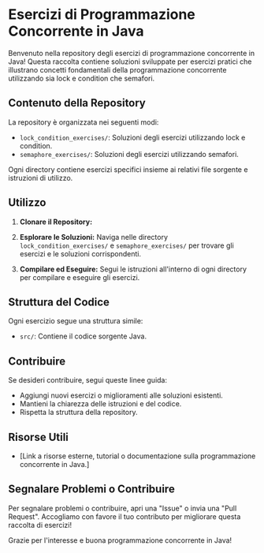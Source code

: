 # Esercizi di Programmazione Concorrente in Java

Benvenuto nella repository degli esercizi di programmazione concorrente in Java! Questa raccolta contiene soluzioni sviluppate per esercizi pratici che illustrano concetti fondamentali della programmazione concorrente utilizzando sia lock e condition che semafori.

## Contenuto della Repository

La repository è organizzata nei seguenti modi:

- `lock_condition_exercises/`: Soluzioni degli esercizi utilizzando lock e condition.
- `semaphore_exercises/`: Soluzioni degli esercizi utilizzando semafori.

Ogni directory contiene esercizi specifici insieme ai relativi file sorgente e istruzioni di utilizzo.

## Utilizzo

1. **Clonare il Repository:**

2. **Esplorare le Soluzioni:**
Naviga nelle directory `lock_condition_exercises/` e `semaphore_exercises/` per trovare gli esercizi e le soluzioni corrispondenti.

3. **Compilare ed Eseguire:**
Segui le istruzioni all'interno di ogni directory per compilare e eseguire gli esercizi.

## Struttura del Codice

Ogni esercizio segue una struttura simile:

- `src/`: Contiene il codice sorgente Java.

## Contribuire

Se desideri contribuire, segui queste linee guida:

- Aggiungi nuovi esercizi o miglioramenti alle soluzioni esistenti.
- Mantieni la chiarezza delle istruzioni e del codice.
- Rispetta la struttura della repository.

## Risorse Utili

- [Link a risorse esterne, tutorial o documentazione sulla programmazione concorrente in Java.]

## Segnalare Problemi o Contribuire

Per segnalare problemi o contribuire, apri una "Issue" o invia una "Pull Request". Accogliamo con favore il tuo contributo per migliorare questa raccolta di esercizi!

Grazie per l'interesse e buona programmazione concorrente in Java!
